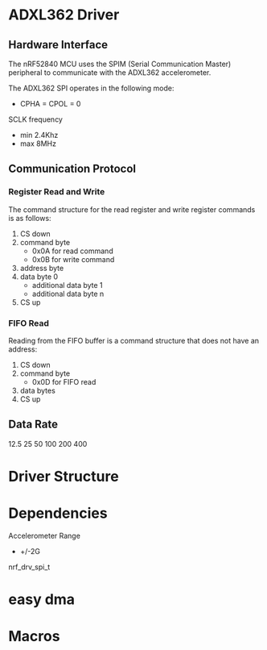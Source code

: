 # ADXL362 Driver


## Hardware Interface

The nRF52840 MCU uses the SPIM (Serial Communication Master) peripheral to communicate with the ADXL362 accelerometer.

The ADXL362 SPI operates in the following mode:
* CPHA = CPOL = 0

SCLK frequency
* min 2.4Khz
* max 8MHz

## Communication Protocol
### Register Read and Write
The command structure for the read register and write register commands is as follows:
1. CS down
2. command byte
    * 0x0A for read command
    * 0x0B for write command
3. address byte
4. data byte 0
    * additional data byte 1
    * additional data byte n
5. CS up

### FIFO Read
Reading from the FIFO buffer is a command structure that does not have an address:
1. CS down
2. command byte
    * 0x0D for FIFO read
3. data bytes
4. CS up




## Data Rate

12.5
25
50
100
200
400


# Driver Structure



# Dependencies


Accelerometer Range
* +/-2G


nrf_drv_spi_t

# easy dma





# Macros
